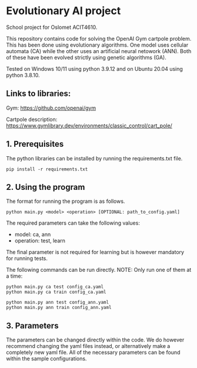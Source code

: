 # Evolutionary AI project

School project for Oslomet ACIT4610.

This repository contains code for solving the OpenAI Gym cartpole problem.
This has been done using evolutionary algorithms. One model uses cellular automata (CA) while the other uses an artificial neural netowork (ANN). Both of these have been evolved strictly using genetic algorithms (GA).

Tested on Windows 10/11 using python 3.9.12 and on Ubuntu 20.04 using python 3.8.10.

## Links to libraries:

Gym: https://github.com/openai/gym

Cartpole description: https://www.gymlibrary.dev/environments/classic_control/cart_pole/


## 1. Prerequisites

The python libraries can be installed by running the requirements.txt file.

`pip install -r requirements.txt`

## 2. Using the program

The format for running the program is as follows.

`python main.py <model> <operation> [OPTIONAL: path_to_config.yaml]`

The required parameters can take the following values:
 - model: ca, ann
 - operation: test, learn

The final parameter is not required for learning but is however mandatory for running tests.

The following commands can be run directly. NOTE: Only run one of them at a time:
```
python main.py ca test config_ca.yaml
python main.py ca train config_ca.yaml

python main.py ann test config_ann.yaml
python main.py ann train config_ann.yaml
```

## 3. Parameters

The parameters can be changed directly within the code. We do however recommend changing the yaml files instead, or alternatively make a completely new yaml file. All of the necessary parameters can be found within the sample configurations.